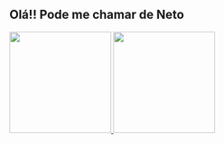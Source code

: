## Olá!! Pode me chamar de Neto

 <div>
  <a href="https://github.com/EuNetu">
  <img height="180em" src="https://github-readme-stats.vercel.app/api?username=EuNeto&show_icons=true&theme=dracula&include_all_commits=true&count_private=true"/>
  <img height="180em" src="https://github-readme-stats.vercel.app/api/top-langs/?username=EuNeto&layout=compact&langs_count=7&theme=dracula"/>
</div>
  
  ## 
